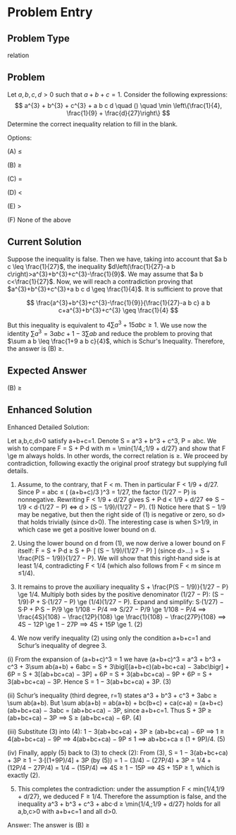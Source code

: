 # Problem Entry

## Problem Type
relation

## Problem
Let $a, b, c, d > 0$ such that $a + b + c = 1$. Consider the following expressions:
$$
a^{3} + b^{3} + c^{3} + a b c d \quad () \quad \min \left\{\frac{1}{4}, \frac{1}{9} + \frac{d}{27}\right\}
$$
Determine the correct inequality relation to fill in the blank.

Options:

(A) $\leq$ 

(B) $\geq$

(C) $=$ 

(D) $<$

(E) $>$

(F) None of the above

## Current Solution
Suppose the inequality is false. Then we have, taking into account that $a b c \leq \frac{1}{27}$, the inequality $d\left(\frac{1}{27}-a b c\right)>a^{3}+b^{3}+c^{3}-\frac{1}{9}$. We may assume that $a b c<\frac{1}{27}$. Now, we will reach a contradiction proving that $a^{3}+b^{3}+c^{3}+a b c d \geq \frac{1}{4}$. It is sufficient to prove that

$$
\frac{a^{3}+b^{3}+c^{3}-\frac{1}{9}}{\frac{1}{27}-a b c} a b c+a^{3}+b^{3}+c^{3} \geq \frac{1}{4}
$$

But this inequality is equivalent to $4 \sum a^{3}+15 a b c \geq 1$. We use now the identity $\sum a^{3}=3 a b c+1-3 \sum a b$ and reduce the problem to proving that $\sum a b \leq \frac{1+9 a b c}{4}$, which is Schur's Inequality. Therefore, the answer is (B) $\geq$.

## Expected Answer
(B) $\geq$

## Enhanced Solution
Enhanced Detailed Solution:

Let a,b,c,d>0 satisfy a+b+c=1.  Denote
  S = a^3 + b^3 + c^3,
  P = abc.
We wish to compare
  F = S + P·d
with
  m = \min\{1/4,\;1/9 + d/27\}
and show that
  F \ge m
always holds.  In other words, the correct relation is ≥.  We proceed by contradiction, following exactly the original proof strategy but supplying full details.  

1.  Assume, to the contrary, that F < m.  Then in particular
   F < 1/9 + d/27.
  Since P = abc ≤ ( (a+b+c)/3 )^3 = 1/27, the factor (1/27 − P) is nonnegative.  Rewriting F < 1/9 + d/27 gives
   S + P·d < 1/9 + d/27
  ⇔ S − 1/9 < d·(1/27 − P)
  ⇔ d > (S − 1/9)/(1/27 − P).                          (1)
  Notice here that S − 1/9 may be negative, but then the right side of (1) is negative or zero, so d> that holds trivially (since d>0).  The interesting case is when S>1/9, in which case we get a positive lower bound on d.

2.  Using the lower bound on d from (1), we now derive a lower bound on F itself:
   F = S + P·d
     ≥ S + P· [ (S − 1/9)/(1/27 − P) ]                   (since d>…)
     = S + \frac{P(S − 1/9)}{1/27 − P}.
  We will show that this right‐hand side is at least 1/4, contradicting F < 1/4 (which also follows from F < m since m ≤1/4).  

3.  It remains to prove the auxiliary inequality
   S + \frac{P(S − 1/9)}{1/27 − P} \ge 1/4.
  Multiply both sides by the positive denominator (1/27 − P):
   (S − 1/9)·P + S·(1/27 − P) \ge (1/4)(1/27 − P).
  Expand and simplify:
   S·(1/27) − S·P  + P·S − P/9  \ge  1/108  − P/4
   ⟹  S/27  − P/9  \ge 1/108  − P/4
   ⟹  \frac{4S}{108}  − \frac{12P}{108}  \ge  \frac{1}{108}  − \frac{27P}{108}
   ⟹  4S  − 12P  \ge 1  − 27P
   ⟹  4S + 15P  \ge 1.                                              (2)

4.  We now verify inequality (2) using only the condition a+b+c=1 and Schur’s inequality of degree 3.  

  (i)  From the expansion of (a+b+c)^3 = 1 we have
     (a+b+c)^3 = a^3 + b^3 + c^3  + 3\sum ab(a+b) + 6abc
     = S + 3\bigl[(a+b+c)(ab+bc+ca) − 3abc\bigr] + 6P
     = S + 3[(ab+bc+ca) − 3P] + 6P
     = S + 3(ab+bc+ca) − 9P + 6P
     = S + 3(ab+bc+ca) − 3P.
  Hence
     S = 1  − 3(ab+bc+ca) + 3P.                             (3)

  (ii)  Schur’s inequality (third degree, r=1) states
     a^3 + b^3 + c^3 + 3abc  ≥  \sum ab(a+b).
  But \sum ab(a+b) = ab(a+b) + bc(b+c) + ca(c+a)
                     = (a+b+c)(ab+bc+ca) − 3abc
                     = (ab+bc+ca) − 3P,
  since a+b+c=1.  Thus
     S + 3P  ≥ (ab+bc+ca) − 3P
     ⟹  S  ≥ (ab+bc+ca) − 6P.                              (4)

  (iii)  Substitute (3) into (4):
     1 − 3(ab+bc+ca) + 3P  ≥ (ab+bc+ca) − 6P
     ⟹  1  ≥ 4(ab+bc+ca)  − 9P
     ⟹  4(ab+bc+ca)  − 9P  ≤ 1
     ⟹  ab+bc+ca  ≤ (1 + 9P)/4.                            (5)

  (iv)  Finally, apply (5) back to (3) to check (2):
     From (3), S = 1 − 3(ab+bc+ca) + 3P
        ≥ 1 − 3·[(1+9P)/4] + 3P    (by (5))
        = 1 − (3/4) − (27P/4) + 3P
        = 1/4  + (12P/4 − 27P/4)
        = 1/4  − (15P/4)
     ⟹  4S  ≥ 1  − 15P
     ⟹  4S + 15P  ≥ 1,
  which is exactly (2).

5.  This completes the contradiction: under the assumption F < min{1/4,1/9 + d/27}, we deduced F ≥ 1/4.  Therefore the assumption is false, and the inequality
   a^3 + b^3 + c^3 + abc·d  ≥  \min\{1/4,\;1/9 + d/27\}
holds for all a,b,c>0 with a+b+c=1 and all d>0.

Answer: The answer is (B) ≥
